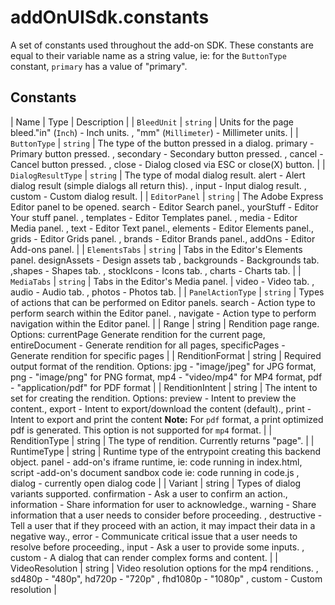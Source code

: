 # addOnUISdk.constants

A set of constants used throughout the add-on SDK. These constants are equal to their variable name as a string value, ie: for the `ButtonType` constant, `primary` has a value of "primary".

## Constants

| Name | Type | Description |
| `BleedUnit` | `string` | Units for the page bleed."in" (`Inch`) - Inch units. , "mm" (`Millimeter`) - Millimeter units.  |
| `ButtonType` | `string` | The type of the button pressed in a dialog. primary - Primary button pressed. , secondary - Secondary button pressed. , cancel - Cancel button pressed. ,   close - Dialog closed via ESC or close(X) button. |
| `DialogResultType` | `string` | The type of modal dialog result. alert - Alert dialog result (simple dialogs all return this). , input - Input dialog result. , custom - Custom dialog result. |
| `EditorPanel` | `string` | The Adobe Express Editor panel to be opened. search - Editor Search panel., yourStuff - Editor Your stuff panel. , templates - Editor Templates panel. , media - Editor Media panel. , text - Editor Text panel., elements - Editor Elements panel., grids - Editor Grids panel. , brands - Editor Brands panel., addOns - Editor Add-ons panel. |
| `ElementsTabs` | `string` | Tabs in the Editor's Elements panel. designAssets - Design assets tab , backgrounds - Backgrounds tab. ,shapes - Shapes tab. , stockIcons - Icons tab. , charts - Charts tab. |
| `MediaTabs` | `string` | Tabs in the Editor's Media panel. | video - Video tab. , audio - Audio tab. , photos - Photos tab. | 
| `PanelActionType` | `string` | Types of actions that can be performed on Editor panels. search - Action type to perform search within the Editor panel. , navigate -  Action type to perform navigation within the Editor panel. | 
| Range | string | Rendition page range. Options: currentPage Generate rendition for the current page, entireDocument - Generate rendition for all pages, specificPages - Generate rendition for specific pages | 
| RenditionFormat | string | Required output format of the rendition. Options: jpg - "image/jpeg" for JPG format, png - "image/png" for PNG format, mp4 - "video/mp4" for MP4 format, pdf - "application/pdf" for PDF format | 
| RenditionIntent | string | The intent to set for creating the rendition. Options: preview - Intent to preview the content., export - Intent to export/download the content (default)., print - Intent to export and print the content **Note:** For `pdf` format, a print optimized pdf is generated. This option is not supported for `mp4` format. | 
| RenditionType | string | The type of rendition. Currently returns "page". |
| RuntimeType | string | Runtime type of the entrypoint creating this backend object. panel - add-on's iframe runtime, ie: code running in index.html, script -add-on's document sandbox code ie: code running in code.js , dialog - currently open dialog code |
| Variant | string | Types of dialog variants supported. confirmation - Ask a user to confirm an action., information - Share information for user to acknowledge., warning - Share information that a user needs to consider before proceeding. , destructive - Tell a user that if they proceed with an action, it may impact their data in a negative way., error - Communicate critical issue that a user needs to resolve before proceeding., input - Ask a user to provide some inputs. , custom - A dialog that can render complex forms and content. |
| VideoResolution | string | Video resolution options for the mp4 renditions. , sd480p - "480p", hd720p - "720p" , fhd1080p -  "1080p" , custom - Custom resolution  |
